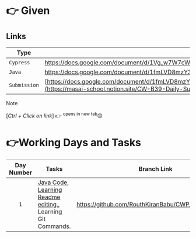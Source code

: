 # 👉 Given
## Links
| Type | Link |
| --- | --- |
| `Cypress` | https://docs.google.com/document/d/1Vg_w7W7cWbaoCtJP8Od89vhW4WknQ8QN/edit |
| `Java` | https://docs.google.com/document/d/1fmLVD8mzY3hxNgZts477zthLmaUaeogFglJDPdfqqpw/edit#heading=h.jcs07vg2nrpd |
| `Submission` | [https://docs.google.com/document/d/1fmLVD8mzY3hxNgZts477zthLmaUaeogFglJDPdfqqpw/edit#heading=h.jcs07vg2nrpd](https://masai-school.notion.site/CW-B39-Daily-Submissions-10faadbf4a8d816d899ef787ab5fdab0) |

> [!NOTE]
> [*Ctrl + Click on link*] 👉 <sup>opens in new tab</sup>😊

# 👉Working Days and Tasks
| Day Number | Tasks | Branch Link |
| :---: | --- | --- |
| `1` | [Java Code](https://github.com/RouthKiranBabu/CWP_B39/tree/day_1/Java), [Learning Readme editing.](https://docs.github.com/en/get-started/writing-on-github/getting-started-with-writing-and-formatting-on-github/quickstart-for-writing-on-github#introduction), Learning Git Commands. | https://github.com/RouthKiranBabu/CWP_B39/tree/day_1 |
